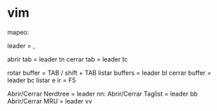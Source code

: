 # vim

mapeo:

  leader         = ,

  abrir tab      = leader tn
  cerrar tab     = leader tc

  rotar buffer   = TAB / shift + TAB
  listar buffers = leader bl
  cerrar buffer  = leader bc
  listar e ir    = F5
  
  Abrir/Cerrar Nerdtree = leader nn:
  Abrir/Cerrar Taglist  = leader bb
  Abrir/Cerrar MRU      = leader vv

  
